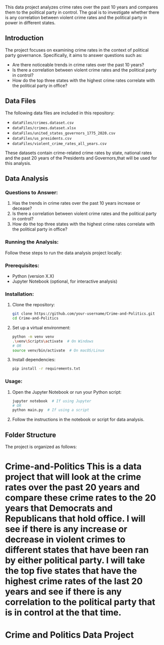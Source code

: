 

This data project analyzes crime rates over the past 10 years and compares them to the political party in control. The goal is to investigate whether there is any correlation between violent crime rates and the political party in power in different states.

## Introduction

The project focuses on examining crime rates in the context of political party governance. Specifically, it aims to answer questions such as:
- Are there noticeable trends in crime rates over the past 10 years?
- Is there a correlation between violent crime rates and the political party in control?
- How do the top three states with the highest crime rates correlate with the political party in office?

## Data Files

The following data files are included in this repository:
- `dataFiles/crimes.dataset.csv`
- `dataFiles/crimes.dataset.xlsx`
- `dataFiles/united_states_governors_1775_2020.csv`
- `dataFiles/us_presidents.csv`
- `dataFiles/violent_crime_rates_all_years.csv`

These datasets contain crime-related crime rates by state, national rates and the past 20 years of the Presidents and Governors,that will be used for this analysis.

## Data Analysis

### Questions to Answer:
1. Has the trends in crime rates over the past 10 years increase or decease?
2. Is there a correlation between violent crime rates and the political party in control?
3. How do the top three states with the highest crime rates correlate with the political party in office?

### Running the Analysis:

Follow these steps to run the data analysis project locally:

### Prerequisites:
- Python (version X.X)
- Jupyter Notebook (optional, for interactive analysis)

### Installation:
1. Clone the repository:

    ```bash
    git clone https://github.com/your-username/Crime-and-Politics.git
    cd Crime-and-Politics
    ```

2. Set up a virtual environment:

    ```bash
    python -m venv venv
    .\venv\Scripts\activate  # On Windows
    # OR
    source venv/bin/activate  # On macOS/Linux
    ```

3. Install dependencies:

    ```bash
    pip install -r requirements.txt
    ```

### Usage:

1. Open the Jupyter Notebook or run your Python script:

    ```bash
    jupyter notebook  # If using Jupyter
    # OR
    python main.py  # If using a script
    ```

2. Follow the instructions in the notebook or script for data analysis.

## Folder Structure

The project is organized as follows:

# Crime-and-Politics This is a data project that will look at the crime rates over the past 20 years and compare these crime rates to the 20 years that Democrats and Republicans that hold office. I will see if there is any increase or decrease in violent crimes to different states that have been ran by either political party. I will take the top five states that have the highest crime rates of the last 20 years and see if there is any correlation to the political party that is in control at the that time.    
# Crime and Politics Data Project